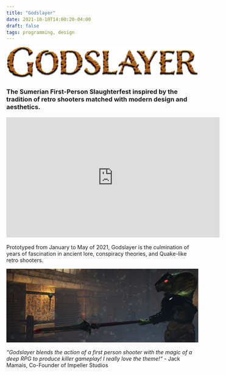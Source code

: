 ```yaml
---
title: "Godslayer"
date: 2021-10-10T14:00:20-04:00
draft: false
tags: programming, design
---
```


![Godslayer logo](/../img/godslayer_logo.png "Godslayer Logo")

### The Sumerian First-Person Slaughterfest inspired by the tradition of retro shooters matched with modern design and aesthetics.

<iframe width="560" height="315" src="https://www.youtube.com/embed/31C0YVKOII0" title="YouTube video player" frameborder="0" allow="accelerometer; autoplay; clipboard-write; encrypted-media; gyroscope; picture-in-picture" allowfullscreen></iframe>

Prototyped from January to May of 2021, Godslayer is the culmination of years of fascination in ancient lore, conspiracy theories, and Quake-like retro shooters.

![Godslayer art](/../img/godslayer_banner.jpg "Godslayer")

*“Godslayer blends the action of a first person shooter with the magic of a deep RPG to produce killer gameplay! I really love the theme!“* - Jack Mamais, Co-Founder of Impeller Studios
